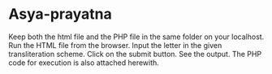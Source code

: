 Asya-prayatna
=============
Keep both the html file and the PHP file in the same folder on your localhost.
Run the HTML file from the browser.
Input the letter in the given transliteration scheme.
Click on the submit button.
See the output.
The PHP code for execution is also attached herewith.
